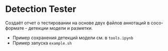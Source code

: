# Detection Tester
Создаёт отчет о тестировании на основе двух файлов аннотаций в coco-формате - детекции модели и разметки.

- Пример сохранения детекций модели см. в `tools.ipynb`
- Пример запуска `example.sh`